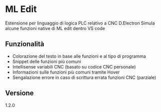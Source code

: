 # ML Edit
Estensione per linguaggio di logica PLC relativo a CNC D.Electron
Simula alcune funzioni native di ML edit dentro VS code

## Funzionalità
- Colorazione del testo in base alle funzioni e al tipo di programma
- Snippet delle funzioni più comuni
- Intellisense variabili CNC (basato su codice CNC personale)
- Informazioni sulle funzioni più comuni tramite Hover
- Sengalazione errore in caso di scrittura errata funzioni CNC (parziale)

## Versione
1.2.0



